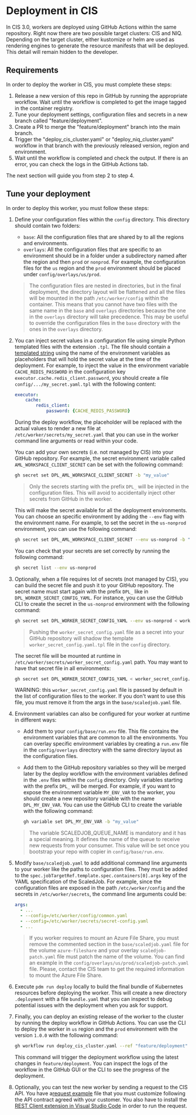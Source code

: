 # Deployment in CIS

In CIS 3.0, workers are deployed using GitHub Actions within the same repository. Right now there are two possible target clusters: CIS and NIQ. Depending on the target cluster, either kustomize or helm are used as rendering engines to generate the resource manifests that will be deployed. This detail will remain hidden to the developer.

## Requirements

In order to deploy the worker in CIS, you must complete these steps:

1. Release a new version of this repo in GitHub by running the appropriate workflow. Wait until the workflow is completed to get the image tagged in the container registry.
2. Tune your deployment settings, configuration files and secrets in a new branch called "feature/deployment".
3. Create a PR to merge the "feature/deployment" branch into the main branch.
4. Trigger the "deploy_cis_cluster.yaml" or "deploy_niq_cluster.yaml" workflow in that branch with the previously released version, region and environment.
5. Wait until the workflow is completed and check the output. If there is an error, you can check the logs in the GitHub Actions tab.

The next section will guide you from step 2 to step 4.

## Tune your deployment

In order to deploy this worker, you must follow these steps:

1. Define your configuration files within the `config` directory. This directory should contain two folders:

   - `base`: All the configuration files that are shared by to all the regions and environments.
   - `overlays`: All the configuration files that are specific to an environment should be in a folder under a subdirectory named after the region and then `prod` or `nonprod`. For example, the configuration files for the `us` region and the `prod` environment should be placed under `config/overlays/us/prod`.

   > The configuration files are nested in directories, but in the final deployment, the directory layout will be flattened and all the files will be mounted in the path `/etc/worker/config` within the container. This means that you cannot have two files with the same name in the `base` and `overlays` directories because the one in the `overlays` directory will take precedence. This may be useful to override the configuration files in the `base` directory with the ones in the `overlays` directory.

2. You can inject secret values in a configuration file using simple Python templated files with the extension `.tpl`. The file should contain a [templated string](https://www.geeksforgeeks.org/python-string-format-method/) using the name of the environment variables as placeholders that will hold the secret value at the time of the deployment. For example, to inject the value in the environment variable `CACHE_REDIS_PASSWORD` in the configuration key `executor.cache.redis_client.password`, you should create a file `config/.../my_secret.yaml.tpl` with the following content:

   ```yaml
   executor:
       cache:
           redis_client:
               password: {CACHE_REDIS_PASSWORD}
   ```

   During the deploy workflow, the placeholder will be replaced with the actual values to render a new file at `/etc/worker/secrets/my_secret.yaml` that you can use in the worker command line arguments or read within your code.

   You can add your own secrets (i.e. not managed by CIS) into your GitHub repository. For example, the secret environment variable called `AML_WORKSPACE_CLIENT_SECRET` can be set with the following command:

   ```bash
   gh secret set DPL_AML_WORKSPACE_CLIENT_SECRET -b "my_value"
   ```

   > Only the secrets starting with the prefix `DPL_` will be injected in the configuration files. This will avoid to accidentally inject other secrets from GitHub in the worker.

   This will make the secret available for all the deployment environments. You can choose an specific environment by adding the `--env` flag with the environment name. For example, to set the secret in the `us-nonprod` environment, you can use the following command:

   ```bash
   gh secret set DPL_AML_WORKSPACE_CLIENT_SECRET --env us-nonprod -b "my_value"
   ```

   You can check that your secrets are set correctly by running the following command:

   ```bash
   gh secret list --env us-nonprod
   ```

3. Optionally, when a file requires lot of secrets (not managed by CIS), you can build the secret file and push it to your GitHub repository. The secret name must start again with the prefix `DPL_` like in `DPL_WORKER_SECRET_CONFIG_YAML`. For instance, you can use the GitHub CLI to create the secret in the `us-nonprod` environment with the following command:

   ```bash
   gh secret set DPL_WORKER_SECRET_CONFIG_YAML --env us-nonprod < worker_secret_config.yaml
   ```

   > Pushing the `worker_secret_config.yaml` file as a secret into your GitHub repository will shadow the template `worker_secret_config.yaml.tpl` file in the `config` directory.

   The secret file will be mounted at runtime in `/etc/worker/secrets/worker_secret_config.yaml` path. You may want to have that secret file in all environments:

   ```bash
   gh secret set DPL_WORKER_SECRET_CONFIG_YAML < worker_secret_config.yaml
   ```

   WARNING: this `worker_secret_config.yaml` file is passed by default in the list of configuration files to the worker. If you don't want to use this file, you must remove it from the args in the `base/scaledjob.yaml` file.

4. Environment variables can also be configured for your worker at runtime in different ways:

   - Add them to your `config/base/run.env` file. This file contains the environment variables that are common to all the environments. You can overlay specific environment variables by creating a `run.env` file in the `config/overlays` directory with the same directory layout as the configuration files.

   - Add them to the GitHub repository variables so they will be merged later by the deploy workflow with the environment variables defined in the `.env` files within the `config` directory. Only variables starting with the prefix `DPL_` will be merged. For example, if you want to expose the environment variable `MY_ENV_VAR` to the worker, you should create a new repository variable with the name `DPL_MY_ENV_VAR`. You can use the GitHub CLI to create the variable with the following command:

     ```bash
     gh variable set DPL_MY_ENV_VAR -b "my_value"
     ```

   > The variable SCALEDJOB_QUEUE_NAME is mandatory and it has a special meaning. It defines the name of the queue to receive new requests from your consumer. This value will be set once you bootstrap your repo with copier in `config/base/run.env`.

5. Modify `base/scaledjob.yaml` to add additional command line arguments to your worker like the paths to configuration files. They must be added to the `spec.jobTargetRef.template.spec.containers[0].args` key of the YAML specification of the ScaledJob. For example, since the configuration files are exposed in the path `/etc/worker/config` and the secrets in `/etc/worker/secrets`, the command line arguments could be:

   ```yaml
   args:
     - ...
     - --config=/etc/worker/config/common.yaml
     - --config=/etc/worker/secrets/secret-config.yaml
     - ...
   ```

   > If you worker requires to mount an Azure File Share, you must remove the commented section in the `base/scaledjob.yaml` file for the volume `azure-fileshare` and your overlay `scaledjob-patch.yaml` file must patch the name of the volume. You can find an example in the `config/overlays/us/prod/scaledjob-patch.yaml` file. Please, contact the CIS team to get the required information to mount the Azure File Share.

6. Execute `pdm run deploy` locally to build the final bundle of Kubernetes resources before deploying the worker. This will create a new directory `.deployment` with a file `bundle.yaml` that you can inspect to debug potential issues with the deployment when you ask for support.

7. Finally, you can deploy an existing release of the worker to the cluster by running the deploy workflow in GitHub Actions. You can use the CLI to deploy the worker in `us` region and the `prod` environment with the version `1.0.0` with the following command:

   ```bash
   gh workflow run deploy_cis_cluster.yaml --ref "feature/deployment" -f region=us -f environment=prod -f version=1.0.0
   ```

   This command will trigger the deployment workflow using the latest changes in `feature/deployment`. You can inspect the logs of the workflow in the GitHub GUI or the CLI to see the progress of the deployment.

8. Optionally, you can test the new worker by sending a request to the CIS API. You have a[request example](deployment/create_request.rest) file that you must customize following the API contract agreed with your customer. You also have to install the [REST Client extension in Visual Studio Code](https://marketplace.visualstudio.com/items?itemName=humao.rest-client) in order to run the request.
